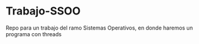 # Trabajo-SSOO
Repo para un trabajo del ramo Sistemas Operativos, en donde haremos un programa con threads
